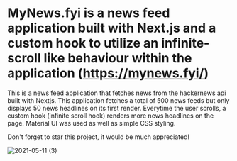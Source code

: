 # MyNews.fyi is a news feed application built with Next.js and a custom hook to utilize an infinite-scroll like behaviour within the application  (https://mynews.fyi/)


This is a news feed application that fetches news from the hackernews api built with Nextjs. This application fetches a total of 500 news feeds but only displays 50 news headlines on its first render. Everytime the user scrolls, a custom hook (infinite scroll hook) renders more news headlines on the page. Material UI was used as well as simple CSS styling.

Don't forget to star this project, it would be much appreciated!

![2021-05-11 (3)](https://user-images.githubusercontent.com/64571039/117885779-40ee9b00-b27c-11eb-8828-b303ed13d701.png)


